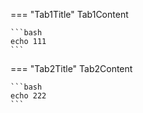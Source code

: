 === "Tab1Title"
    Tab1Content

    ```bash
    echo 111
    ```

=== "Tab2Title"
    Tab2Content

    ```bash
    echo 222
    ```
